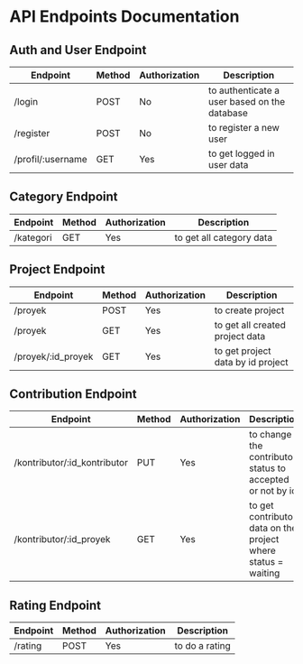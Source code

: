 # API Endpoints Documentation

## Auth and User Endpoint
| Endpoint | Method | Authorization | Description |
|---------|---------|---------|---------|
| /login | POST | No | to authenticate a user based on the database |
| /register | POST | No | to register a new user |
| /profil/:username | GET | Yes | to get logged in user data |

## Category Endpoint
| Endpoint | Method | Authorization | Description |
|---------|---------|---------|---------|
| /kategori | GET | Yes | to get all category data |

## Project Endpoint
| Endpoint | Method | Authorization | Description |
|---------|---------|---------|---------|
| /proyek | POST | Yes | to create project |
| /proyek | GET | Yes | to get all created project data |
| /proyek/:id_proyek | GET | Yes | to get project data by id project |


## Contribution Endpoint
| Endpoint | Method | Authorization | Description |
|---------|---------|---------|---------|
| /kontributor/:id_kontributor | PUT | Yes | to change the contributor status to accepted or not by id |
| /kontributor/:id_proyek | GET | Yes | to get contributor data on the project where status = waiting |

## Rating Endpoint
| Endpoint | Method | Authorization | Description |
|---------|---------|---------|---------|
| /rating | POST | Yes | to do a rating |
